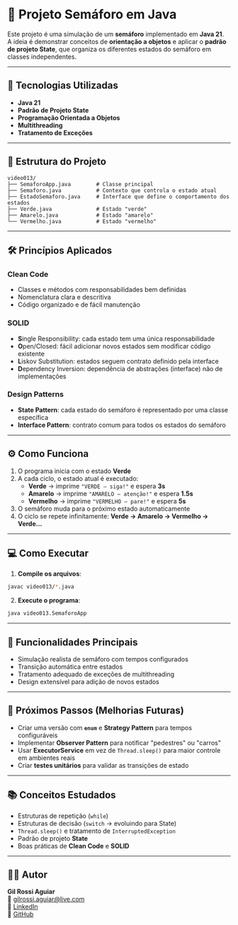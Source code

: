 # 🚦 Projeto Semáforo em Java

Este projeto é uma simulação de um **semáforo** implementado em **Java 21**.  
A ideia é demonstrar conceitos de **orientação a objetos** e aplicar o **padrão de projeto State**, que organiza os diferentes estados do semáforo em classes independentes.

---

## 🚀 Tecnologias Utilizadas

* **Java 21**
* **Padrão de Projeto State**
* **Programação Orientada a Objetos**
* **Multithreading**
* **Tratamento de Exceções**

---

## 📂 Estrutura do Projeto

```
video013/
├── SemaforoApp.java        # Classe principal
├── Semaforo.java           # Contexto que controla o estado atual
├── EstadoSemaforo.java     # Interface que define o comportamento dos estados
├── Verde.java              # Estado "verde"
├── Amarelo.java            # Estado "amarelo"
└── Vermelho.java           # Estado "vermelho"
```

---

## 🛠 Princípios Aplicados

### **Clean Code**

* Classes e métodos com responsabilidades bem definidas
* Nomenclatura clara e descritiva
* Código organizado e de fácil manutenção

### **SOLID**

* **S**ingle Responsibility: cada estado tem uma única responsabilidade
* **O**pen/Closed: fácil adicionar novos estados sem modificar código existente
* **L**iskov Substitution: estados seguem contrato definido pela interface
* **D**ependency Inversion: dependência de abstrações (interface) não de implementações

### **Design Patterns**

* **State Pattern**: cada estado do semáforo é representado por uma classe específica
* **Interface Pattern**: contrato comum para todos os estados do semáforo

---

## ⚙️ Como Funciona

1. O programa inicia com o estado **Verde**
2. A cada ciclo, o estado atual é executado:
   - **Verde** → imprime `"VERDE – siga!"` e espera **3s**
   - **Amarelo** → imprime `"AMARELO – atenção!"` e espera **1.5s**
   - **Vermelho** → imprime `"VERMELHO – pare!"` e espera **5s**
3. O semáforo muda para o próximo estado automaticamente
4. O ciclo se repete infinitamente: **Verde → Amarelo → Vermelho → Verde...**

---

## 💻 Como Executar

1. **Compile os arquivos**:

```bash
javac video013/*.java
```

2. **Execute o programa**:

```bash
java video013.SemaforoApp
```

---

## 📌 Funcionalidades Principais

* Simulação realista de semáforo com tempos configurados
* Transição automática entre estados
* Tratamento adequado de exceções de multithreading
* Design extensível para adição de novos estados

---

## 🧩 Próximos Passos (Melhorias Futuras)

* Criar uma versão com **`enum`** e **Strategy Pattern** para tempos configuráveis
* Implementar **Observer Pattern** para notificar "pedestres" ou "carros"
* Usar **ExecutorService** em vez de `Thread.sleep()` para maior controle em ambientes reais
* Criar **testes unitários** para validar as transições de estado

---

## 📚 Conceitos Estudados

* Estruturas de repetição (`while`)
* Estruturas de decisão (`switch` → evoluindo para State)
* `Thread.sleep()` e tratamento de `InterruptedException`
* Padrão de projeto **State**
* Boas práticas de **Clean Code** e **SOLID**

---

## 👨‍💻 Autor

**Gil Rossi Aguiar**  
📧 [gilrossi.aguiar@live.com](mailto:gilrossi.aguiar@live.com)  
💼 [LinkedIn](https://www.linkedin.com/in/gil-rossi-5814659b/)  
🐙 [GitHub](https://github.com/GilRossi)
